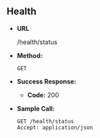 **Health**
----

* **URL**

  /health/status

* **Method:**

  `GET`

* **Success Response:**

  * **Code:** 200

* **Sample Call:**

  ```shell
  GET /health/status
  Accept: application/json
  ```
